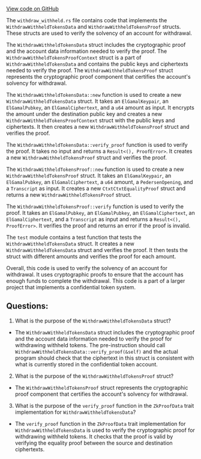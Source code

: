 [View code on GitHub](https://github.com/solana-labs/solana/blob/master/zk-token-sdk/src/instruction/withdraw_withheld.rs)

The `withdraw_withheld.rs` file contains code that implements the `WithdrawWithheldTokensData` and `WithdrawWithheldTokensProof` structs. These structs are used to verify the solvency of an account for withdrawal. 

The `WithdrawWithheldTokensData` struct includes the cryptographic proof and the account data information needed to verify the proof. The `WithdrawWithheldTokensProofContext` struct is a part of `WithdrawWithheldTokensData` and contains the public keys and ciphertexts needed to verify the proof. The `WithdrawWithheldTokensProof` struct represents the cryptographic proof component that certifies the account's solvency for withdrawal.

The `WithdrawWithheldTokensData::new` function is used to create a new `WithdrawWithheldTokensData` struct. It takes an `ElGamalKeypair`, an `ElGamalPubkey`, an `ElGamalCiphertext`, and a `u64` amount as input. It encrypts the amount under the destination public key and creates a new `WithdrawWithheldTokensProofContext` struct with the public keys and ciphertexts. It then creates a new `WithdrawWithheldTokensProof` struct and verifies the proof.

The `WithdrawWithheldTokensData::verify_proof` function is used to verify the proof. It takes no input and returns a `Result<(), ProofError>`. It creates a new `WithdrawWithheldTokensProof` struct and verifies the proof.

The `WithdrawWithheldTokensProof::new` function is used to create a new `WithdrawWithheldTokensProof` struct. It takes an `ElGamalKeypair`, an `ElGamalPubkey`, an `ElGamalCiphertext`, a `u64` amount, a `PedersenOpening`, and a `Transcript` as input. It creates a new `CtxtCtxtEqualityProof` struct and returns a new `WithdrawWithheldTokensProof` struct.

The `WithdrawWithheldTokensProof::verify` function is used to verify the proof. It takes an `ElGamalPubkey`, an `ElGamalPubkey`, an `ElGamalCiphertext`, an `ElGamalCiphertext`, and a `Transcript` as input and returns a `Result<(), ProofError>`. It verifies the proof and returns an error if the proof is invalid.

The `test` module contains a test function that tests the `WithdrawWithheldTokensData` struct. It creates a new `WithdrawWithheldTokensData` struct and verifies the proof. It then tests the struct with different amounts and verifies the proof for each amount.

Overall, this code is used to verify the solvency of an account for withdrawal. It uses cryptographic proofs to ensure that the account has enough funds to complete the withdrawal. This code is a part of a larger project that implements a confidential token system.
## Questions: 
 1. What is the purpose of the `WithdrawWithheldTokensData` struct?
- The `WithdrawWithheldTokensData` struct includes the cryptographic proof and the account data information needed to verify the proof for withdrawing withheld tokens. The pre-instruction should call `WithdrawWithheldTokensData::verify_proof(&self)` and the actual program should check that the ciphertext in this struct is consistent with what is currently stored in the confidential token account.

2. What is the purpose of the `WithdrawWithheldTokensProof` struct?
- The `WithdrawWithheldTokensProof` struct represents the cryptographic proof component that certifies the account's solvency for withdrawal.

3. What is the purpose of the `verify_proof` function in the `ZkProofData` trait implementation for `WithdrawWithheldTokensData`?
- The `verify_proof` function in the `ZkProofData` trait implementation for `WithdrawWithheldTokensData` is used to verify the cryptographic proof for withdrawing withheld tokens. It checks that the proof is valid by verifying the equality proof between the source and destination ciphertexts.